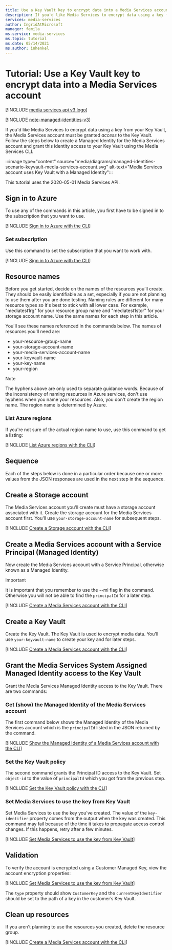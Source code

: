 ```yaml
---
title: Use a Key Vault key to encrypt data into a Media Services account
description: If you'd like Media Services to encrypt data using a key from your Key Vault, the Media Services account must be granted *access* to the Key Vault. Follow the steps below to create a Managed Identity for the Media Services account and grant this identity access to their Key Vault using the Media Services CLI.
services: media-services
author: IngridAtMicrosoft
manager: femila
ms.service: media-services
ms.topic: tutorial
ms.date: 05/14/2021
ms.author: inhenkel
---
```


# Tutorial: Use a Key Vault key to encrypt data into a Media Services account

[!INCLUDE [media services api v3 logo](./includes/v3-hr.md)]

[!INCLUDE [note-managed-identities-v3](includes/note-managed-identities-v3.md)]

If you'd like Media Services to encrypt data using a key from your Key Vault, the Media Services account must be granted *access* to the Key Vault. Follow the steps below to create a Managed Identity for the Media Services account and grant this identity access to your Key Vault using the Media Services CLI.

:::image type="content" source="media/diagrams/managed-identities-scenario-keyvault-media-services-account.svg" alt-text="Media Services account uses Key Vault with a Managed Identity":::



This tutorial uses the 2020-05-01 Media Services API.

## Sign in to Azure

To use any of the commands in this article, you first have to be signed in to the subscription that you want to use.

 [!INCLUDE [Sign in to Azure with the CLI](./includes/task-sign-in-azure-cli.md)]

### Set subscription

Use this command to set the subscription that you want to work with.

[!INCLUDE [Sign in to Azure with the CLI](./includes/task-set-azure-subscription-cli.md)]

## Resource names

Before you get started, decide on the names of the resources you'll create.  They should be easily identifiable as a set, especially if you are not planning to use them after you are done testing. Naming rules are different for many resource types so it's best to stick with all lower case. For example, "mediatest1rg" for your resource group name and "mediatest1stor" for your storage account name. Use the same names for each step in this article.

You'll see these names referenced in the commands below.  The names of resources you'll need are:

- your-resource-group-name
- your-storage-account-name
- your-media-services-account-name
- your-keyvault-name
- your-key-name
- your-region

> [!NOTE]
> The hyphens above are only used to separate guidance words. Because of the inconsistency of naming resources in Azure services, don't use hyphens when you name your resources.
> Also, you don't create the region name.  The region name is determined by Azure.

### List Azure regions

If you're not sure of the actual region name to use, use this command to get a listing:

[!INCLUDE [List Azure regions with the CLI](./includes/task-list-azure-regions-cli.md)]

## Sequence

Each of the steps below is done in a particular order because one or more values from the JSON responses are used in the next step in the sequence.

## Create a Storage account

The Media Services account you'll create must have a storage account associated with it. Create the storage account for the Media Services account first. You'll use `your-storage-account-name` for subsequent steps.

[!INCLUDE [Create a Storage account with the CLI](./includes/task-create-storage-account-cli.md)]

## Create a Media Services account with a Service Principal (Managed Identity)

Now create the Media Services account with a Service Principal, otherwise known as a Managed Identity.

> [!IMPORTANT]
> It is important that you remember to use the --mi flag in the command.  Otherwise you will not be able to find the `principalId` for a later step.

[!INCLUDE [Create a Media Services account with the CLI](./includes/task-create-media-services-account-managed-identity-cli.md)]

## Create a Key Vault

Create the Key Vault.  The Key Vault is used to encrypt media data. You'll use `your-keyvault-name` to create your key and for later steps.

[!INCLUDE [Create a Media Services account with the CLI](./includes/task-create-key-vault-cli.md)]

## Grant the Media Services System Assigned Managed Identity access to the Key Vault

Grant the Media Services Managed Identity access to the Key Vault. There are two commands:

### Get (show) the Managed Identity of the Media Services account

The first command below shows the Managed Identity of the Media Services account which is the `principalId` listed in the JSON returned by the command.

[!INCLUDE [Show the Managed Identity of a Media Services account with the CLI](./includes/task-show-account-managed-identity-cli.md)]

### Set the Key Vault policy

The second command grants the Principal ID access to the Key Vault. Set `object-id` to the value of `principalId` which you got from the previous step.

[!INCLUDE [Set the Key Vault policy with the CLI](./includes/task-set-key-vault-policy-cli.md)]

### Set Media Services to use the key from Key Vault

Set Media Services to use the key you've created. The value of the `key-identifier` property comes from the output when the key was created. This command may fail because of the time it takes to propagate access control changes. If this happens, retry after a few minutes.

[!INCLUDE [Set Media Services to use the key from Key Vault](./includes/task-set-encryption-cli.md)]

## Validation

To verify the account is encrypted using a Customer Managed Key, view the account encryption properties:

[!INCLUDE [Set Media Services to use the key from Key Vault](./includes/task-show-account-encryption-cli.md)]

The `type` property should show `CustomerKey` and the `currentKeyIdentifier` should be set to the path of a key in the customer’s Key Vault.

## Clean up resources

If you aren't planning to use the resources you created, delete the resource group.

[!INCLUDE [Create a Media Services account with the CLI](./includes/clean-up-resources-cli.md)]
